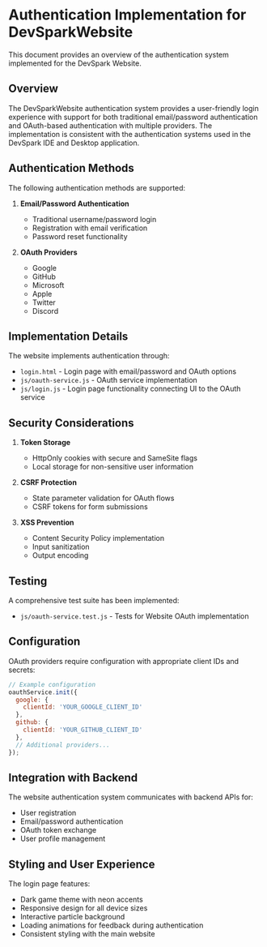 # Authentication Implementation for DevSparkWebsite

This document provides an overview of the authentication system implemented for the DevSpark Website.

## Overview

The DevSparkWebsite authentication system provides a user-friendly login experience with support for both traditional email/password authentication and OAuth-based authentication with multiple providers. The implementation is consistent with the authentication systems used in the DevSpark IDE and Desktop application.

## Authentication Methods

The following authentication methods are supported:

1. **Email/Password Authentication**
   - Traditional username/password login
   - Registration with email verification
   - Password reset functionality

2. **OAuth Providers**
   - Google
   - GitHub
   - Microsoft
   - Apple
   - Twitter
   - Discord

## Implementation Details

The website implements authentication through:
- `login.html` - Login page with email/password and OAuth options
- `js/oauth-service.js` - OAuth service implementation
- `js/login.js` - Login page functionality connecting UI to the OAuth service

## Security Considerations

1. **Token Storage**
   - HttpOnly cookies with secure and SameSite flags
   - Local storage for non-sensitive user information

2. **CSRF Protection**
   - State parameter validation for OAuth flows
   - CSRF tokens for form submissions

3. **XSS Prevention**
   - Content Security Policy implementation
   - Input sanitization
   - Output encoding

## Testing

A comprehensive test suite has been implemented:
- `js/oauth-service.test.js` - Tests for Website OAuth implementation

## Configuration

OAuth providers require configuration with appropriate client IDs and secrets:

```javascript
// Example configuration
oauthService.init({
  google: {
    clientId: 'YOUR_GOOGLE_CLIENT_ID'
  },
  github: {
    clientId: 'YOUR_GITHUB_CLIENT_ID'
  },
  // Additional providers...
});
```

## Integration with Backend

The website authentication system communicates with backend APIs for:
- User registration
- Email/password authentication
- OAuth token exchange
- User profile management

## Styling and User Experience

The login page features:
- Dark game theme with neon accents
- Responsive design for all device sizes
- Interactive particle background
- Loading animations for feedback during authentication
- Consistent styling with the main website

